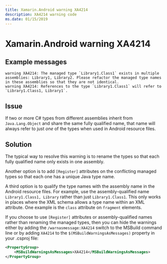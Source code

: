 ```yaml
---
title: Xamarin.Android warning XA4214
description: XA4214 warning code
ms.date: 01/15/2019
---
```

# Xamarin.Android warning XA4214

## Example messages

```
warning XA4214: The managed type `Library1.Class1` exists in multiple assemblies: Library1, Library2. Please refactor the managed type names in these assemblies so that they are not identical.
warning XA4214: References to the type `Library1.Class1` will refer to `Library1.Class1, Library1`.
```

## Issue

If two or more C# types from different assemblies inherit from
`Java.Lang.Object` and share the same fully qualified name, that name will
always refer to just *one* of the types when used in Android resource files.

## Solution

The typical way to resolve this warning is to rename the types so that each
fully qualified name only exists in one assembly.

Another option is to add `[Register]` attributes on the conflicting managed
types so that each one has a unique Java type name.

A third option is to qualify the type names with the assembly name in the
Android resource files.  For example, use the assembly-qualified name
`Library1.Class1, Library` rather than just `Library1.Class1`.  This only works
in places where the XML schema allows a type name within an XML attribute.  One
example is the `class` attribute on `fragment` elements.

If you choose to use `[Register]` attributes or assembly-qualified names rather
than renaming the managed types, then you can hide the warnings either by adding
the `/warnasmessage:XA4214` switch to the MSBuild command line or by adding `XA4214` to
the `$(MSBuildWarningsAsMessages)` property in your .csproj file:

```xml
<PropertyGroup>
    <MSBuildWarningsAsMessages>XA4214</MSBuildWarningsAsMessages>
</PropertyGroup>
```
